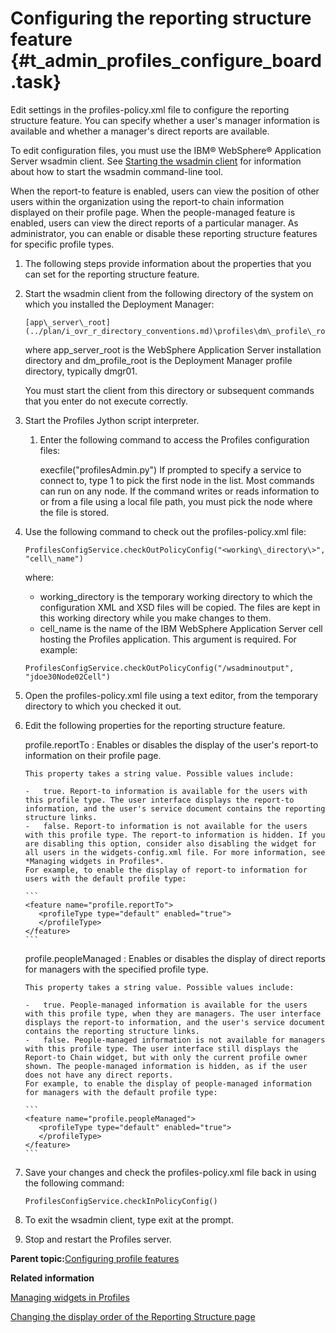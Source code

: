 # Configuring the reporting structure feature {#t_admin_profiles_configure_board .task}

Edit settings in the profiles-policy.xml file to configure the reporting structure feature. You can specify whether a user's manager information is available and whether a manager's direct reports are available.

To edit configuration files, you must use the IBM® WebSphere® Application Server wsadmin client. See [Starting the wsadmin client](t_admin_wsadmin_starting.md) for information about how to start the wsadmin command-line tool.

When the report-to feature is enabled, users can view the position of other users within the organization using the report-to chain information displayed on their profile page. When the people-managed feature is enabled, users can view the direct reports of a particular manager. As administrator, you can enable or disable these reporting structure features for specific profile types.

1.  The following steps provide information about the properties that you can set for the reporting structure feature.
2.  Start the wsadmin client from the following directory of the system on which you installed the Deployment Manager:

    ```
    [app\_server\_root](../plan/i_ovr_r_directory_conventions.md)\profiles\dm\_profile\_root\bin
    ```

    where app\_server\_root is the WebSphere Application Server installation directory and dm\_profile\_root is the Deployment Manager profile directory, typically dmgr01.

    You must start the client from this directory or subsequent commands that you enter do not execute correctly.

3.  Start the Profiles Jython script interpreter.

    1.  Enter the following command to access the Profiles configuration files:

        execfile\("profilesAdmin.py"\) If prompted to specify a service to connect to, type 1 to pick the first node in the list. Most commands can run on any node. If the command writes or reads information to or from a file using a local file path, you must pick the node where the file is stored.

4.  Use the following command to check out the profiles-policy.xml file:

    ```
    ProfilesConfigService.checkOutPolicyConfig("<working\_directory\>", "cell\_name")
    ```

    where:

    -   working\_directory is the temporary working directory to which the configuration XML and XSD files will be copied. The files are kept in this working directory while you make changes to them.
    -   cell\_name is the name of the IBM WebSphere Application Server cell hosting the Profiles application. This argument is required.
    For example:

    ```
    ProfilesConfigService.checkOutPolicyConfig("/wsadminoutput", "jdoe30Node02Cell")
    ```

5.  Open the profiles-policy.xml file using a text editor, from the temporary directory to which you checked it out.

6.  Edit the following properties for the reporting structure feature.

    profile.reportTo
    :   Enables or disables the display of the user's report-to information on their profile page.

        This property takes a string value. Possible values include:

        -   true. Report-to information is available for the users with this profile type. The user interface displays the report-to information, and the user's service document contains the reporting structure links.
        -   false. Report-to information is not available for the users with this profile type. The report-to information is hidden. If you are disabling this option, consider also disabling the widget for all users in the widgets-config.xml file. For more information, see *Managing widgets in Profiles*.
        For example, to enable the display of report-to information for users with the default profile type:

        ```
        <feature name="profile.reportTo">
           <profileType type="default" enabled="true">
           </profileType>
        </feature>
        ```

    profile.peopleManaged
    :   Enables or disables the display of direct reports for managers with the specified profile type.

        This property takes a string value. Possible values include:

        -   true. People-managed information is available for the users with this profile type, when they are managers. The user interface displays the report-to information, and the user's service document contains the reporting structure links.
        -   false. People-managed information is not available for managers with this profile type. The user interface still displays the Report-to Chain widget, but with only the current profile owner shown. The people-managed information is hidden, as if the user does not have any direct reports.
        For example, to enable the display of people-managed information for managers with the default profile type:

        ```
        <feature name="profile.peopleManaged">
           <profileType type="default" enabled="true">
           </profileType>
        </feature>
        ```

7.  Save your changes and check the profiles-policy.xml file back in using the following command:

    ```
    ProfilesConfigService.checkInPolicyConfig()
    ```

8.  To exit the wsadmin client, type exit at the prompt.

9.  Stop and restart the Profiles server.


**Parent topic:**[Configuring profile features](../admin/c_admin_profiles_configurable_features.md)

**Related information**  


[Managing widgets in Profiles](../admin/t_admin_profiles_edit_widgets.md)

[Changing the display order of the Reporting Structure page](../admin/t_admin_profiles_change_display_of_full_reports_to.md)

